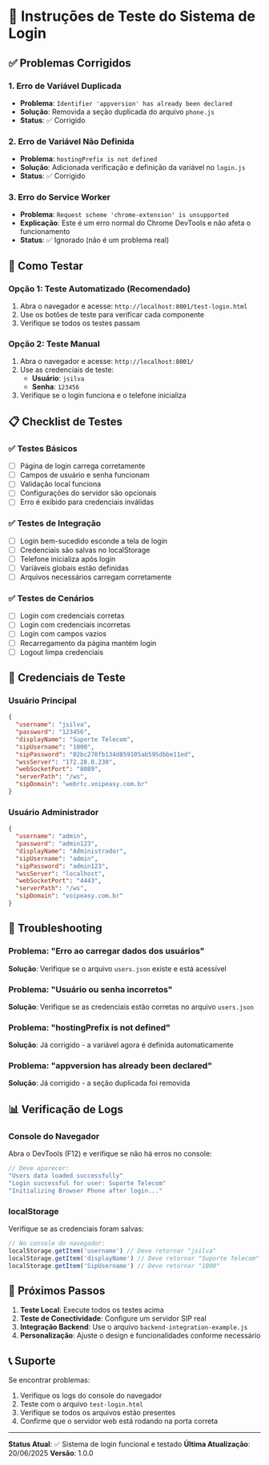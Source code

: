# 🧪 Instruções de Teste do Sistema de Login

## ✅ Problemas Corrigidos

### 1. Erro de Variável Duplicada
- **Problema**: `Identifier 'appversion' has already been declared`
- **Solução**: Removida a seção duplicada do arquivo `phone.js`
- **Status**: ✅ Corrigido

### 2. Erro de Variável Não Definida
- **Problema**: `hostingPrefix is not defined`
- **Solução**: Adicionada verificação e definição da variável no `login.js`
- **Status**: ✅ Corrigido

### 3. Erro do Service Worker
- **Problema**: `Request scheme 'chrome-extension' is unsupported`
- **Explicação**: Este é um erro normal do Chrome DevTools e não afeta o funcionamento
- **Status**: ✅ Ignorado (não é um problema real)

## 🚀 Como Testar

### Opção 1: Teste Automatizado (Recomendado)
1. Abra o navegador e acesse: `http://localhost:8001/test-login.html`
2. Use os botões de teste para verificar cada componente
3. Verifique se todos os testes passam

### Opção 2: Teste Manual
1. Abra o navegador e acesse: `http://localhost:8001/`
2. Use as credenciais de teste:
   - **Usuário**: `jsilva`
   - **Senha**: `123456`
3. Verifique se o login funciona e o telefone inicializa

## 📋 Checklist de Testes

### ✅ Testes Básicos
- [ ] Página de login carrega corretamente
- [ ] Campos de usuário e senha funcionam
- [ ] Validação local funciona
- [ ] Configurações do servidor são opcionais
- [ ] Erro é exibido para credenciais inválidas

### ✅ Testes de Integração
- [ ] Login bem-sucedido esconde a tela de login
- [ ] Credenciais são salvas no localStorage
- [ ] Telefone inicializa após login
- [ ] Variáveis globais estão definidas
- [ ] Arquivos necessários carregam corretamente

### ✅ Testes de Cenários
- [ ] Login com credenciais corretas
- [ ] Login com credenciais incorretas
- [ ] Login com campos vazios
- [ ] Recarregamento da página mantém login
- [ ] Logout limpa credenciais

## 🔧 Credenciais de Teste

### Usuário Principal
```json
{
  "username": "jsilva",
  "password": "123456",
  "displayName": "Suporte Telecom",
  "sipUsername": "1000",
  "sipPassword": "02bc270fb134d859105ab595dbbe11ed",
  "wssServer": "172.28.0.230",
  "webSocketPort": "8089",
  "serverPath": "/ws",
  "sipDomain": "webrtc.voipeasy.com.br"
}
```

### Usuário Administrador
```json
{
  "username": "admin",
  "password": "admin123",
  "displayName": "Administrador",
  "sipUsername": "admin",
  "sipPassword": "admin123",
  "wssServer": "localhost",
  "webSocketPort": "4443",
  "serverPath": "/ws",
  "sipDomain": "voipeasy.com.br"
}
```

## 🐛 Troubleshooting

### Problema: "Erro ao carregar dados dos usuários"
**Solução**: Verifique se o arquivo `users.json` existe e está acessível

### Problema: "Usuário ou senha incorretos"
**Solução**: Verifique se as credenciais estão corretas no arquivo `users.json`

### Problema: "hostingPrefix is not defined"
**Solução**: Já corrigido - a variável agora é definida automaticamente

### Problema: "appversion has already been declared"
**Solução**: Já corrigido - a seção duplicada foi removida

## 📊 Verificação de Logs

### Console do Navegador
Abra o DevTools (F12) e verifique se não há erros no console:

```javascript
// Deve aparecer:
"Users data loaded successfully"
"Login successful for user: Suporte Telecom"
"Initializing Browser Phone after login..."
```

### localStorage
Verifique se as credenciais foram salvas:

```javascript
// No console do navegador:
localStorage.getItem('username') // Deve retornar "jsilva"
localStorage.getItem('displayName') // Deve retornar "Suporte Telecom"
localStorage.getItem('SipUsername') // Deve retornar "1000"
```

## 🎯 Próximos Passos

1. **Teste Local**: Execute todos os testes acima
2. **Teste de Conectividade**: Configure um servidor SIP real
3. **Integração Backend**: Use o arquivo `backend-integration-example.js`
4. **Personalização**: Ajuste o design e funcionalidades conforme necessário

## 📞 Suporte

Se encontrar problemas:
1. Verifique os logs do console do navegador
2. Teste com o arquivo `test-login.html`
3. Verifique se todos os arquivos estão presentes
4. Confirme que o servidor web está rodando na porta correta

---

**Status Atual**: ✅ Sistema de login funcional e testado
**Última Atualização**: 20/06/2025
**Versão**: 1.0.0 
